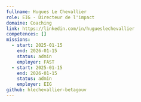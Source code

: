 ```yaml
---
fullname: Hugues Le Chevallier
role: EIG - Directeur de l'impact
domaine: Coaching
link: https://linkedin.com/in/hugueslechevallier
competences: []
missions:
  - start: 2025-01-15
    end: 2026-01-15
    status: admin
    employer: FAST
  - start: 2025-01-15
    end: 2026-01-15
    status: admin
    employer: EIG
github: hlechevallier-betagouv
---
```


